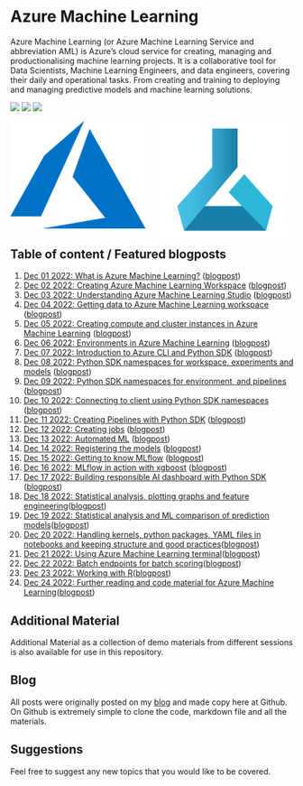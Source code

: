 # Azure Machine Learning

Azure Machine Learning (or Azure Machine Learning Service and abbreviation AML) is Azure’s cloud service for creating, managing and productionalising machine learning projects. It is a collaborative tool for Data Scientists, Machine Learning Engineers, and data engineers, covering their daily and operational tasks. From creating and training to deploying and managing predictive models and machine learning solutions.


<!-- badges: start -->
![](http://img.shields.io/badge/Azure-MachineLearning-red.svg) ![](http://img.shields.io/badge/Microsoft-Azure-blue.svg) 
![](https://img.shields.io/github/forks/tomaztk/azure-machine-learning?style=social)
<!-- badges: end -->



<img src="imgs/logo-AML.png" align="right" width="240" />
<img src="imgs/logo-azure.svg"  width="240" />


## Table of content / Featured blogposts 

1. [Dec 01 2022: What is Azure Machine Learning?](01-What-is-Azure-machine-learning.md) ([blogpost](https://tomaztsql.wordpress.com/2022/12/01/advent-of-2022-day-1-what-is-azure-machine-learning/))
2. [Dec 02 2022: Creating Azure Machine Learning Workspace](02-Creating-azure-machine-learning-workspace.md) ([blogpost](https://tomaztsql.wordpress.com/2022/12/02/advent-of-2022-day-2-creating-azure-machine-learning-workspace/))
3. [Dec 03 2022: Understanding Azure Machine Learning Studio](03-Understanding-Azure-Machine-Learning-Studio.md) ([blogpost](https://tomaztsql.wordpress.com/2022/12/03/advent-of-2022-day-3-understanding-azure-machine-learning-studio/))
4. [Dec 04 2022: Getting data to Azure Machine Learning workspace](04-Getting-data-to-Azure-Machine-Learning-workspace.md) ([blogpost](https://tomaztsql.wordpress.com/2022/12/04/advent-of-2022-day-4-getting-data-to-azure-machine-learning-workspace/))
5. [Dec 05 2022: Creating compute and cluster instances in Azure Machine Learning](05-Creating-compute-and-cluster-instances-in-Azure-Machine-Learning.md) ([blogpost](https://tomaztsql.wordpress.com/2022/12/05/advent-of-2022-day-5-creating-compute-and-cluster-instances-in-azure-machine-learning/))
6. [Dec 06 2022: Environments in Azure Machine Learning](06-Environments-in-Azure-Machine-Learning.md) ([blogpost](https://tomaztsql.wordpress.com/2022/12/06/advent-of-2022-day-6-environments-in-azure-machine-learning/))
7. [Dec 07 2022: Introduction to Azure CLI and Python SDK](07-Introduction-to-Azure-CLI-and-Python-SDK.md) ([blogpost](https://tomaztsql.wordpress.com/2022/12/07/advent-of-2022-day-7-introduction-to-azure-cli-and-python-sdk/))
8. [Dec 08 2022: Python SDK namespaces for workspace, experiments and models](08-Python-SDK-namespaces-for-workspace-experiments-and-models.md) ([blogpost](https://tomaztsql.wordpress.com/2022/12/08/advent-of-2022-day-8-python-sdk-namespaces-for-workspace-experiments-and-models/))
9. [Dec 09 2022: Python SDK namespaces for environment, and pipelines](09-Python-SDK-namespaces-for-environment-and-pipelines.md) ([blogpost](https://tomaztsql.wordpress.com/2022/12/09/advent-of-2022-day-9-python-sdk-namespaces-for-environment-and-pipelines/))
10. [Dec 10 2022: Connecting to client using Python SDK namespaces](10-Connecting-to-client-using-Python-SDK-namespaces.md) ([blogpost](https://tomaztsql.wordpress.com/2022/12/10/advent-of-2022-day-10-connecting-to-client-using-python-sdk-namespaces/))
11. [Dec 11 2022: Creating Pipelines with Python SDK](11-Creating-Pipelines-with-Python-SDK.md) ([blogpost](https://tomaztsql.wordpress.com/2022/12/11/advent-of-2022-day-11-creating-pipelines-with-python-sdk/))
12. [Dec 12 2022: Creating jobs](12-Creating-jobs.md) ([blogpost](https://tomaztsql.wordpress.com/2022/12/11/advent-of-2022-day-12-creating-jobs/))
13. [Dec 13 2022: Automated ML](13-Automated-ML.md) ([blogpost](https://tomaztsql.wordpress.com/2022/12/13/advent-of-2022-day-13-automated-ml/))
14. [Dec 14 2022: Registering the models](14-Registering-the-models.md) ([blogpost](https://tomaztsql.wordpress.com/2022/12/14/advent-of-2022-day-14-registering-the-models/))
15. [Dec 15 2022: Getting to know MLflow](15-Getting-to-know-MLflow.md) ([blogpost](https://tomaztsql.wordpress.com/2022/12/15/advent-of-2022-day-15-getting-to-know-mlflow/))
16. [Dec 16 2022: MLflow in action with xgboost](16-MLflow-in-action-with-xgboost.md) ([blogpost](https://tomaztsql.wordpress.com/2022/12/16/advent-of-2022-day-16-mlflow-in-action-with-xgboost/))
17. [Dec 17 2022: Building responsible AI dashboard with Python SDK](17-Building-responsible-AI-dashboard-with-Python-SDK.md) ([blogpost](https://tomaztsql.wordpress.com/2022/12/17/advent-of-2022-day-17-building-responsible-ai-dashboard-with-python-sdk/))
18. [Dec 18 2022: Statistical analysis, plotting graphs and feature engineering](18-Statistical-analysis-plotting-graphs-and-feature-engineering.md)([blogpost](https://tomaztsql.wordpress.com/2022/12/18/advent-of-2022-day-18-statistical-analysis-plotting-graphs-and-feature-engineering/))
19. [Dec 19 2022: Statistical analysis and ML comparison of prediction models](19-Statistical-analysis-and-ML-comparison-of-prediction-models.md)([blogpost](https://tomaztsql.wordpress.com/2022/12/19/advent-of-2022-day-19-statistical-analysis-and-ml-comparison-of-prediction-models/))
20. [Dec 20 2022: Handling kernels, python packages, YAML files in notebooks and keeping structure and good practices](20-Handling-kernels-python-packages-YAML-files-in-notebooks-and-keeping-structure-and-good-practices.md)([blogpost](https://tomaztsql.wordpress.com/2022/12/20/advent-of-2022-day-20-handling-kernels-python-packages-yaml-files-in-notebooks-and-keeping-structure-and-good-practices/))
21. [Dec 21 2022: Using Azure Machine Learning terminal](21-Using-Azure-Machine-Learning-terminal.md)([blogpost](https://tomaztsql.wordpress.com/2022/12/21/advent-of-2022-day-21-using-azure-machine-learning-terminal/))
22. [Dec 22 2022: Batch endpoints for batch scoring](22-Batch-endpoints-for-batch-scoring.md)([blogpost](https://tomaztsql.wordpress.com/2022/12/22/advent-of-2022-day-22-batch-endpoints-for-batch-scoring/))
23. [Dec 23 2022: Working with R](23Working-with-R.md)([blogpost](https://tomaztsql.wordpress.com/2022/12/23/advent-of-2022-day-23-working-with-r/))
24. [Dec 24 2022: Further reading and code material for Azure Machine Learning](24-Further-reading-and-code-material-for-Azure-Machine-Learning.md)([blogpost](https://tomaztsql.wordpress.com/2022/12/24/advent-of-2022-day-24-additional-reading-material-books/))



## Additional Material

Additional Material as a collection of demo materials from different sessions is also available for use in this repository.

## Blog

All posts were originally posted on my [blog](https://tomaztsql.wordpress.com) and made copy here at Github. On Github is extremely simple to clone the code, markdown file and all the materials.


## Suggestions
Feel free to suggest any new topics that you would like to be covered.

